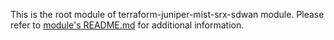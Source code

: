 This is the root module of terraform-juniper-mist-srx-sdwan module. Please refer to [module's README.md](modules/srx_hub_and_spoke/README.md) for additional information.